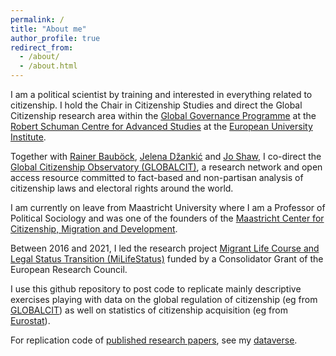 ```yaml
---
permalink: /
title: "About me"
author_profile: true
redirect_from: 
  - /about/
  - /about.html
---
```


I am a political scientist by training and interested in everything related to citizenship. I hold the Chair in Citizenship Studies and direct the Global Citizenship research area within the [Global Governance Programme](https://globalgovernanceprogramme.eui.eu) at the [Robert Schuman Centre for Advanced Studies](https://www.eui.eu/en/academic-units/robert-schuman-centre-for-advanced-studies) at the [European University Institute](www.eui.eu). 

Together with [Rainer Bauböck](https://www.eui.eu/people?id=rainer-baubock), [Jelena Džankić](https://www.eui.eu/people?id=jelena-dzankic) and [Jo Shaw](https://www.law.ed.ac.uk/people/professor-jo-shaw), I co-direct the [Global Citizenship Observatory (GLOBALCIT)](www.globalcit.eu), a research network and open access resource committed to fact-based and non-partisan analysis of citizenship laws and electoral rights around the world.

I am currently on leave from Maastricht University where I am a Professor of Political Sociology and was one of the founders of the [Maastricht Center for Citizenship, Migration and Development](https://macimide.maastrichtuniversity.nl). 

Between 2016 and 2021, I led the research project [Migrant Life Course and Legal Status Transition (MiLifeStatus)](https://www.milifestatus.com) funded by a Consolidator Grant of the European Research Council. 

I use this github repository to post code to replicate mainly descriptive exercises playing with data on the global regulation of citizenship (eg from [GLOBALCIT](www.globalcit.eu)) as well on statistics of citizenship acquisition (eg from [Eurostat](https://ec.europa.eu/eurostat)). 

For replication code of [published research papers](https://scholar.google.pt), see my [dataverse](https://dataverse.harvard.edu/dataverse/mpvink).
